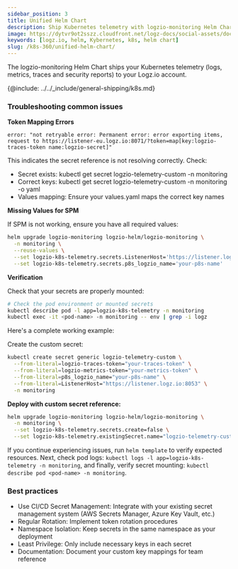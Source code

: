 ```yaml
---
sidebar_position: 3
title: Unified Helm Chart
description: Ship Kubernetes telemetry with logzio-monitoring Helm Chart
image: https://dytvr9ot2sszz.cloudfront.net/logz-docs/social-assets/docs-social.jpg
keywords: [logz.io, helm, Kybernetes, k8s, helm chart]
slug: /k8s-360/unified-helm-chart/
---
```


The logzio-monitoring Helm Chart ships your Kubernetes telemetry (logs, metrics, traces and security reports) to your Logz.io account.


{@include: ../../_include/general-shipping/k8s.md}   

### Troubleshooting common issues

**Token Mapping Errors**

`error: "not retryable error: Permanent error: error exporting items, request to https://listener-eu.logz.io:8071/?token=map[key:logzio-traces-token name:logzio-secret]"`

This indicates the secret reference is not resolving correctly. Check:

* Secret exists: kubectl get secret logzio-telemetry-custom -n monitoring
* Correct keys: kubectl get secret logzio-telemetry-custom -n monitoring -o yaml
* Values mapping: Ensure your values.yaml maps the correct key names

**Missing Values for SPM**

If SPM is not working, ensure you have all required values:

```bash
helm upgrade logzio-monitoring logzio-helm/logzio-monitoring \
  -n monitoring \
  --reuse-values \
  --set logzio-k8s-telemetry.secrets.ListenerHost='https://listener.logz.io:8053' \
  --set logzio-k8s-telemetry.secrets.p8s_logzio_name='your-p8s-name'
```

**Verification**

Check that your secrets are properly mounted:

```bash
# Check the pod environment or mounted secrets
kubectl describe pod -l app=logzio-k8s-telemetry -n monitoring
kubectl exec -it <pod-name> -n monitoring -- env | grep -i logz
```

Here's a complete working example:

Create the custom secret:

```bash
kubectl create secret generic logzio-telemetry-custom \
  --from-literal=logzio-traces-token="your-traces-token" \
  --from-literal=logzio-metrics-token="your-metrics-token" \
  --from-literal=p8s_logzio_name="your-p8s-name" \
  --from-literal=ListenerHost="https://listener.logz.io:8053" \
  -n monitoring
```

**Deploy with custom secret reference:**

```bash
helm upgrade logzio-monitoring logzio-helm/logzio-monitoring \
  -n monitoring \
  --set logzio-k8s-telemetry.secrets.create=false \
  --set logzio-k8s-telemetry.existingSecret.name="logzio-telemetry-custom"
```

If you continue experiencing issues, run `helm template` to verify expected resources. Next, check pod logs: `kubectl logs -l app=logzio-k8s-telemetry -n monitoring`, and finally, verify secret mounting: `kubectl describe pod <pod-name> -n monitoring`.

### Best practices

* Use CI/CD Secret Management: Integrate with your existing secret management system (AWS Secrets Manager, Azure Key Vault, etc.)
* Regular Rotation: Implement token rotation procedures
* Namespace Isolation: Keep secrets in the same namespace as your deployment
* Least Privilege: Only include necessary keys in each secret
* Documentation: Document your custom key mappings for team reference



